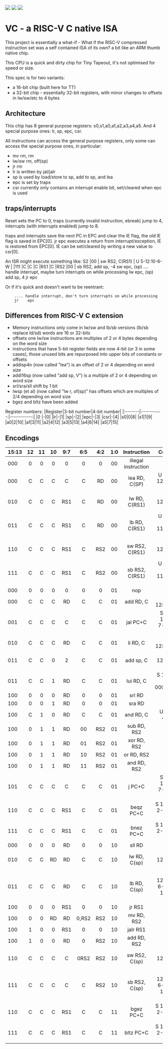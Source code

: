 ![](../../workflows/gds/badge.svg) ![](../../workflows/docs/badge.svg) ![](../../workflows/test/badge.svg)

# VC - a RISC-V C native ISA

This project is essentially a what-if - What if the RISC-V compressed instruction set was a self
contained ISA of its own? a bit like an ARM thumb native chip.

This CPU is a quick and dirty chip for Tiny Tapeout, it's not optimised for speed or size.

This spec is for two variants:
- a 16-bit chip (built here for TT)
- a 32-bit chip - essentially 32-bit registers, with minor changes to offsets in lw/sw/etc to 4 bytes

## Architecture

This chip has 8 general purpose registers: s0,s1,a0,a1,a2,a3,a4,a5. And 4 special purpose ones: lr, sp, epc, csr.

All instructions can access the general purpose registers, only some can access the special purpose ones, in particular:
- mv rm, rm 
- lw/sw rm, off(sp)
- jr rm
- lr is written by jal/jalr
- sp is used by load/store to sp, add to sp, and lea
- epc is set by traps
- csr currently only contains an interrupt enable bit, set/cleared when epc is used

## traps/interrupts

Reset sets the PC to 0, traps (currently invalid instruction, ebreak) jump to 4, interrupts (with interrupts enabled) jump to 8.

traps and interrupts save the next PC in EPC and clear the IE flag, the old IE flag is saved in EPC[0]. jr epc executes a return from interrupt/exception, IE is restored from EPC[0]. IE can be set/cleared by writing
a new value to csr[0].

An ISR might execute something like:
S2 |00 | sw RS2, C(RS1) | U 5-12:10-6-W | |111 |C |C |C |RS1 |C |RS2 |00 | sb RS2, 
        add   sp, -4
        sw    epc, (sp)
        .... handle interrupt, maybe turn interrupts on while processing
        lw    epc, (sp)		
        add   sp, 4
        jr    epc

Or if it's quick and doesn't want to be reentrant:
	
        .... handle interrupt, don't turn interrupts on while processing
        jr    epc


## Differences from RISC-V C extension

- Memory instructions only come in lw/sw and lb/sb versions (lb/sb replace ld/sd) words are 16 or 32-bits
- offsets one lw/sw instructions are multiples of 2 or 4 bytes depending on the word size
- instructions that have 5-bit register fields are now 4-bit (or 3 in some cases), those unused bits are
repurposed into upper bits of constants or offsets
- addisp4n (now called "lea") is an offset of 2 or 4 depending on word size
- addi16sp (now called "add sp, V") is a multiple of 2 or 4 depending on word size
- srl/sra/sll shift by 1 bit
- lwsp (et al) (now called "lw r, of(sp)" has offsets which are multiples of 2/4 depending on word size
- bgez and bltz have been added

Register numbers:
|Register|3-bit number|4-bit number|
|:-------|:----------:|-----------:|
|0 |-|0|
|lr|-|1|
|sp|-|2|
|epc|-|3|
|csr|-|4|
|s0|0|8|
|s1|1|9|
|a0|2|10|
|a1|3|11|
|a2|4|12|
|a3|5|13|
|a4|6|14|
|a5|7|15|

## Encodings

|15:13|12   |11   |10   |9:7  |6:5  |4:2  |1:0  |Instruction		| Constant 	|
|:----|:---:|:---:|:---:|:---:|:---:|:---:|:---:|:---------------------:|------------------------------:|
|000  |0    |0    |0    |0    |0    |0    |00   | illegal instruction 	|				|
|000  |C    |C    |C    |C    |C    |RD   |00   | lea RD, C(SP)         | U 9:7-5-12:10-6-W		|
|010  |C    |C    |C    |RS1  |C    |RD   |00   | lw RD, C(RS1)		| U 5-12:10-6-W			|
|011  |C    |C    |C    |RS1  |C    |RD   |00   | lb RD, C(RS1)		| U   12:10-6-5 / 11:10-6-12-5	|
|110  |C    |C    |C    |RS1  |C    |RS2  |00   | sw RS2, C(RS1)	| U 5-12:10-6-W			|
|111  |C    |C    |C    |RS1  |C    |RS2  |00   | sb RS2, C(RS1)	| U   12:10-6-5 / 11:10-6-12-5    |
|000  |0    |0    |0    |0    |0    |0    |01   | nop		 	|				|
|000  |C    |C    |C    |RD   |C    |C    |01   | add RD, C		| S 4:2-12:10-6:5		|
|001  |C    |C    |C    |C    |C    |C    |01   | jal PC+C		| S 12-8-10:9-6-7-2-11-5:3	|
|010  |C    |C    |C    |RD   |C    |C    |01   | li RD, C		| S 4:2-12:10-6:5 		|
|011  |C    |C    |0    |2    |C    |C    |01   | add sp, C		| S 4:2-12:11-5-6-W		|
|011  |C    |C    |1    |RD   |C    |C    |01   | lui RD, C		| S 11-12-6:2-00000000  	|
|100  |0    |0    |0    |RD   |0    |0    |01   | srl RD		|   				|
|100  |0    |0    |1    |RD   |0    |0    |01   | sra RD		|   				|
|100  |C    |1    |0    |RD   |C    |C    |01   | and RD, C		| U 2-12-4:3-6:5		|
|100  |0    |1    |1    |RD   |00   |RS2  |01   | sub RD, RS2		| 				|
|100  |0    |1    |1    |RD   |01   |RS2  |01   | xor RD, RS2		|   				|
|100  |0    |1    |1    |RD   |10   |RS2  |01   | or RD, RS2		|   				|
|100  |0    |1    |1    |RD   |11   |RS2  |01   | and RD, RS2		|   				|
|101  |C    |C    |C    |C    |C    |C    |01   | j PC+C		| S 12-8-10:9-6-7-2-11-5:3	|
|110  |C    |C    |C    |RS1  |C    |C    |01   | beqz PC+C		| S 12-6:5-2-11:10-4:3 		|
|111  |C    |C    |C    |RS1  |C    |C    |01   | bnez PC+C		| S 12-6:5-2-11:10-4:3 		|
|000  |0    |0    |0    |RD   |0    |0    |10   | sll RD	 	|				|
|010  |C    |C    |RD   |RD   |C    |C    |10   | lw RD, C(sp)		| U 4:2-12:11-5-6-W		|
|011  |C    |C    |C    |RD   |C    |C    |10   | lb RD, C(sp)		| U 3:2-12:11-5-6-4/U 2-12-6:4-11-3 |
|100  |0    |0    |0    |RS1  |0    |0    |10   | jr RS1		|   				|
|100  |0    |0    |RD   |RD   |0,RS2|RS2  |10   | mv RD, RS2		|  				|
|100  |1    |0    |0    |RS1  |0    |0    |10   | jalr RS1		|   				|
|100  |1    |0    |0    |RD   |0    |RS2  |10   | add RD, RS2		|   				|
|110  |C    |C    |C    |C    |0RS2 |RS2  |10   | sw RS2, C(sp)		| U 4:2-12:11-5-6-W		|
|111  |C    |C    |C    |C    |C    |RS2  |10   | sb RS2, C(sp)		| U 3:2-12:11-5-6-3/U 2-12-6:4-11-3 |
|110  |C    |C    |C    |RS1  |C    |C    |11   | bgez PC+C		| S 12-6:5-2-11:10-4:3		| 
|111  |C    |C    |C    |RS1  |C    |C    |11   | bltz PC+C		| S 12-6:5-2-11:10-4:3		|
